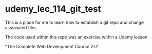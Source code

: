 # udemy_lec_114_git_test
This is a place for me to learn how to establish a git repo and change associated files

The code used within this repo was an exercise within a Udemy lesson




"The Complete Web Development Course 2.0"
